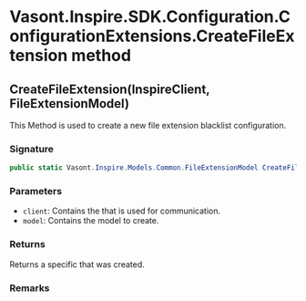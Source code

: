 # Vasont.Inspire.SDK.Configuration.ConfigurationExtensions.CreateFileExtension method
## CreateFileExtension(InspireClient, FileExtensionModel)
This Method is used to create a new file extension blacklist configuration.

### Signature
```csharp
public static Vasont.Inspire.Models.Common.FileExtensionModel CreateFileExtension(InspireClient client, FileExtensionModel model)
```
### Parameters
- `client`: Contains the  that is used for communication.
- `model`: Contains the model to create.

### Returns
Returns a specific  that was created.
### Remarks

